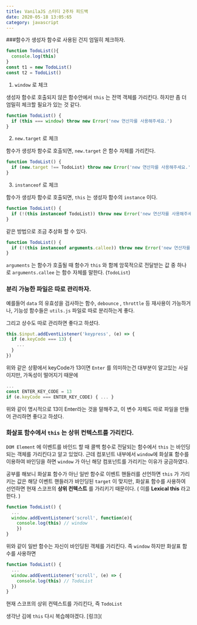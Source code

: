 ```yaml
---
title: VanilaJS 스터디 2주차 피드백
date: 2020-05-18 13:05:65
category: javascript
---
```


###함수가 생성자 함수로 사용된 건지 엄밀히 체크하자.

```javascript
function TodoList(){
  console.log(this)
}
const t1 = new TodoList()
const t2 = TodoList()
```

1. `window` 로 체크

생성자 함수로 호출되지 않은 함수안에서 `this` 는 전역 객체를 가리킨다.  하지만 좀 더 엄밀히 체크할 필요가 있는 것 같다.

```javascript
function TodoList() {
  if (this === window) throw new Error('new 연산자를 사용해주세요.')
}
```

2. `new.target` 로 체크 

함수가 생성자 함수로 호출되면, `new.target` 은 함수 자체를 가리킨다.

```javascript
function TodoList() {
  if (new.target !== TodoList) throw new Error('new 연산자를 사용해주세요.')
}
```

3. `instanceof` 로 체크

함수가 생성자 함수로 호출되면, `this` 는 생성자 함수의 `instance` 이다.

```javascript
function TodoList() {
  if (!(this instanceof TodoList)) throw new Error('new 연산자를 사용해주세요.')
}
```

같은 방법으로 조금 추상화 할 수 있다.

```javascript
function TodoList() {
  if (!(this instanceof arguments.callee)) throw new Error('new 연산자를 사용해주세요.')
}
```

`arguments` 는 함수가 호출될 때 함수가 `this` 와 함께 암묵적으로 전달받는 값 중 하나로 `arguments.callee` 는 함수 자체를 말한다. (`TodoList`)

### 분리 가능한 파일은 따로 관리하자.

예를들어 `data` 의 유효성을 검사하는 함수, `debounce` , `throttle` 등 재사용이 가능하거나, 기능성 함수들은 `utils.js` 파일로 따로 분리하는게 좋다.  

그리고 상수도 따로 관리하면 좋다고 하셨다. 

```javascript
this.$input.addEventListener('keypress', (e) => {
  if (e.keyCode === 13) {
    ...
  }
})
```

위와 같은 상황에서 keyCode가 13이면 `Enter` 를 의미하는건 대부분이 알고있는 사실이지만, 가독성이 떨어지기 때문에

```javascript
...
const ENTER_KEY_CODE = 13
if (e.keyCode === ENTER_KEY_CODE) { ... }
```

위와 같이 명시적으로 13이 Enter라는 것을 말해주고, 이 변수 자체도 따로 파일을 만들어 관리하면 좋다고 하셨다.

### 화살표 함수에서 `this` 는 상위 컨텍스트를 가리킨다.

`DOM Element` 에 이벤트를 바인드 할 때 콜백 함수로 전달되는 함수에서 `this` 는 바인딩되는 객체를 가리킨다고 알고 있었다. 근데 컴포넌트 내부에서 `window`에 화살표 함수를 이용하여 바인딩을 하면 `window` 가 아닌 해당 컴포넌트를 가리키는 이유가 궁금하였다.

공부를 해보니 화살표 함수가 아닌 일반 함수로 이벤트 핸들러를 선언하면 `this` 가 가리키는 값은 해당 이벤트 핸들러가 바인딩된 `target` 이 맞지만, 화살표 함수를 사용하여 선언하면 현재 스코프의 **상위 컨텍스트** 를 가리키기 때문이다. ( 이를 **Lexical this** 라고 한다. )

```javascript
function TodoList() {
  ...
  window.addEventListener('scroll', function(e){
  	console.log(this) // window
	})
}
```

위와 같이 일반 함수는 자신이 바인딩된 객체를 가리킨다. 즉 `window` 하지만 화살표 함수를 사용하면

```javascript
function TodoList() {
  ...
  window.addEventListener('scroll', (e) => {
    console.log(this) // TodoList
  })
}
```

현재 스코프의 상위 컨텍스트를 가리킨다, 즉 `TodoList` 

생각난 김에 `this` 다시 복습헤야겠다. [링크](

